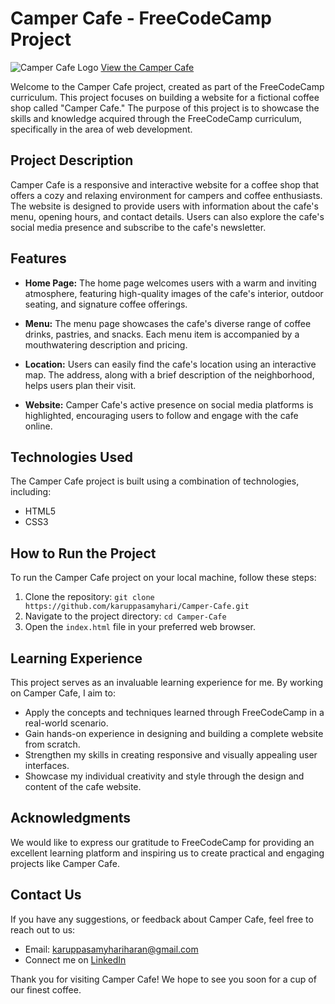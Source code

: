 # Camper Cafe - FreeCodeCamp Project
![Camper Cafe Logo](https://github.com/karuppasamyhari/Camper-Cafe/assets/86235041/59fdb471-b01d-41db-b898-4605911cfb6f)
[View the Camper Cafe](https://karuppasamyhari.github.io/Camper-Cafe/)

Welcome to the Camper Cafe project, created as part of the FreeCodeCamp curriculum. This project focuses on building a website for a fictional coffee shop called "Camper Cafe." The purpose of this project is to showcase the skills and knowledge acquired through the FreeCodeCamp curriculum, specifically in the area of web development.

## Project Description

Camper Cafe is a responsive and interactive website for a coffee shop that offers a cozy and relaxing environment for campers and coffee enthusiasts. The website is designed to provide users with information about the cafe's menu, opening hours, and contact details. Users can also explore the cafe's social media presence and subscribe to the cafe's newsletter.

## Features

- **Home Page:** The home page welcomes users with a warm and inviting atmosphere, featuring high-quality images of the cafe's interior, outdoor seating, and signature coffee offerings.

- **Menu:** The menu page showcases the cafe's diverse range of coffee drinks, pastries, and snacks. Each menu item is accompanied by a mouthwatering description and pricing.

- **Location:** Users can easily find the cafe's location using an interactive map. The address, along with a brief description of the neighborhood, helps users plan their visit.

- **Website:** Camper Cafe's active presence on social media platforms is highlighted, encouraging users to follow and engage with the cafe online.

## Technologies Used

The Camper Cafe project is built using a combination of technologies, including:

- HTML5
- CSS3

## How to Run the Project

To run the Camper Cafe project on your local machine, follow these steps:

1. Clone the repository: `git clone https://github.com/karuppasamyhari/Camper-Cafe.git`
2. Navigate to the project directory: `cd Camper-Cafe`
3. Open the `index.html` file in your preferred web browser.

## Learning Experience

This project serves as an invaluable learning experience for me. By working on Camper Cafe, I aim to:

- Apply the concepts and techniques learned through FreeCodeCamp in a real-world scenario.
- Gain hands-on experience in designing and building a complete website from scratch.
- Strengthen my skills in creating responsive and visually appealing user interfaces.
- Showcase my individual creativity and style through the design and content of the cafe website.

## Acknowledgments

We would like to express our gratitude to FreeCodeCamp for providing an excellent learning platform and inspiring us to create practical and engaging projects like Camper Cafe.

## Contact Us

If you have any suggestions, or feedback about Camper Cafe, feel free to reach out to us:

- Email: karuppasamyhariharan@gmail.com
- Connect me on [LinkedIn](www.linkedin.com/in/kh10)

Thank you for visiting Camper Cafe! We hope to see you soon for a cup of our finest coffee.
